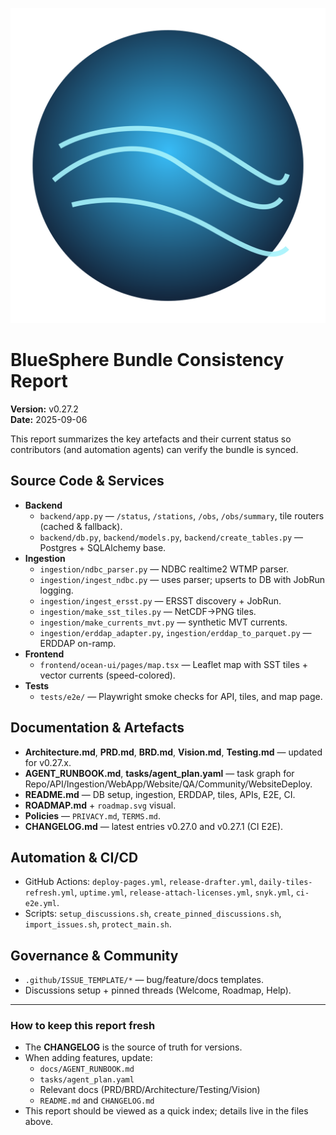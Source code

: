 ![BlueSphere](/frontend/bluesphere-site/public/brand/logo.svg)

# BlueSphere Bundle Consistency Report

**Version:** v0.27.2  
**Date:** 2025-09-06

This report summarizes the key artefacts and their current status so contributors (and automation agents) can verify the bundle is synced.

## Source Code & Services
- **Backend**
  - `backend/app.py` — `/status`, `/stations`, `/obs`, `/obs/summary`, tile routers (cached & fallback).
  - `backend/db.py`, `backend/models.py`, `backend/create_tables.py` — Postgres + SQLAlchemy base.
- **Ingestion**
  - `ingestion/ndbc_parser.py` — NDBC realtime2 WTMP parser.
  - `ingestion/ingest_ndbc.py` — uses parser; upserts to DB with JobRun logging.
  - `ingestion/ingest_ersst.py` — ERSST discovery + JobRun.
  - `ingestion/make_sst_tiles.py` — NetCDF→PNG tiles.
  - `ingestion/make_currents_mvt.py` — synthetic MVT currents.
  - `ingestion/erddap_adapter.py`, `ingestion/erddap_to_parquet.py` — ERDDAP on-ramp.
- **Frontend**
  - `frontend/ocean-ui/pages/map.tsx` — Leaflet map with SST tiles + vector currents (speed-colored).
- **Tests**
  - `tests/e2e/` — Playwright smoke checks for API, tiles, and map page.

## Documentation & Artefacts
- **Architecture.md**, **PRD.md**, **BRD.md**, **Vision.md**, **Testing.md** — updated for v0.27.x.
- **AGENT_RUNBOOK.md**, **tasks/agent_plan.yaml** — task graph for Repo/API/Ingestion/WebApp/Website/QA/Community/WebsiteDeploy.
- **README.md** — DB setup, ingestion, ERDDAP, tiles, APIs, E2E, CI.
- **ROADMAP.md** + `roadmap.svg` visual.
- **Policies** — `PRIVACY.md`, `TERMS.md`.
- **CHANGELOG.md** — latest entries v0.27.0 and v0.27.1 (CI E2E).

## Automation & CI/CD
- GitHub Actions: `deploy-pages.yml`, `release-drafter.yml`, `daily-tiles-refresh.yml`, `uptime.yml`, `release-attach-licenses.yml`, `snyk.yml`, `ci-e2e.yml`.
- Scripts: `setup_discussions.sh`, `create_pinned_discussions.sh`, `import_issues.sh`, `protect_main.sh`.

## Governance & Community
- `.github/ISSUE_TEMPLATE/*` — bug/feature/docs templates.
- Discussions setup + pinned threads (Welcome, Roadmap, Help).

---

### How to keep this report fresh
- The **CHANGELOG** is the source of truth for versions.  
- When adding features, update:
  - `docs/AGENT_RUNBOOK.md`
  - `tasks/agent_plan.yaml`
  - Relevant docs (PRD/BRD/Architecture/Testing/Vision)
  - `README.md` and `CHANGELOG.md`
- This report should be viewed as a quick index; details live in the files above.
